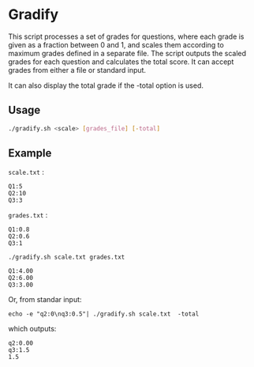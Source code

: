 # Gradify

This script processes a set of grades for questions, where each grade
is given as a fraction between 0 and 1, and scales them according to
maximum grades defined in a separate file. The script outputs the
scaled grades for each question and calculates the total score. It can
accept grades from either a file or standard input.

It can also display the total grade if the -total option is used.

## Usage
```bash
./gradify.sh <scale> [grades_file] [-total]
```

## Example

`scale.txt` :
```
Q1:5
Q2:10
Q3:3
```

`grades.txt` :
```
Q1:0.8
Q2:0.6
Q3:1
```

```./gradify.sh scale.txt grades.txt```

```
Q1:4.00
Q2:6.00
Q3:3.00
```

Or,  from standar input:

```
echo -e "q2:0\nq3:0.5"| ./gradify.sh scale.txt  -total
```
which outputs:
```
q2:0.00
q3:1.5
1.5
```
